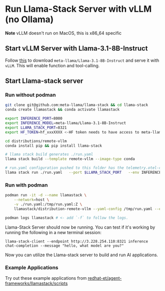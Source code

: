 # Run Llama-Stack Server with vLLM (no Ollama)

**Note** vLLM doesn't run on MacOS, this is x86_64 specific

## Start vLLM Server with Llama-3.1-8B-Instruct

Follow [this](../../vllm/README.md) to download `meta-llama/Llama-3.1-8B-Instruct` and serve it with `vLLM`. 
This will enable function and tool-calling.

## Start Llama-stack server

### Run without podman

```bash
git clone git@github.com:meta-llama/llama-stack && cd llama-stack
conda create llamastack && conda activate llamastack

export INFERENCE_PORT=8000
export INFERENCE_MODEL=meta-llama/Llama-3.1-8B-Instruct
export LLAMA_STACK_PORT=8321
export HF_TOKEN=hf_xxxXXXX <-HF token needs to have access to meta-llama/llama-3.1 repo

cd distributions/remote-vllm
conda install pip && pip install llama-stack

# llama stack build generates ./run.yaml
llama stack build --template remote-vllm --image-type conda

# run.yaml configuration pushed to this folder has the telemetry.otel-collector endpoint added, if you use that you don't need to run the build above.
llama stack run ./run.yaml   --port $LLAMA_STACK_PORT   --env INFERENCE_MODEL=$INFERENCE_MODEL   --env VLLM_URL=http://127.0.0.1:$INFERENCE_PORT/v1
```

### Run with podman

```bash
podman run -it -d --name llamastack \
    --network=host \
    -v ./run.yaml:/tmp/run.yaml:Z \
    llamastack/distribution-remote-vllm --yaml-config /tmp/run.yaml --env INFERENCE_MODEL=meta-llama/Llama-3.1-8B-Instruct --env VLLM_URL=http://127.0.0.1:8000/v1

podman logs llamastack # <- add `-f` to follow the logs.
```

Llama-Stack Server should now be running. You can test if it's working by running the following in a new terminal session:

```
llama-stack-client --endpoint http://3.228.254.110:8321 inference chat-completion --message "hello, what model are you?"
```

Now you can utilize the Llama-stack server to build and run AI applications.

### Example Applications

Try out these example applications from [redhat-et/agent-frameworks/llamastack/scripts](https://github.com/redhat-et/agent-frameworks/tree/main/prototype/frameworks/llamastack/scripts)
